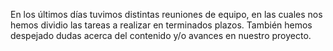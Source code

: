 En los últimos días tuvimos distintas reuniones de equipo, en las cuales nos hemos dividio las tareas a realizar en terminados plazos. También hemos despejado dudas acerca del contenido y/o avances en nuestro proyecto. 

